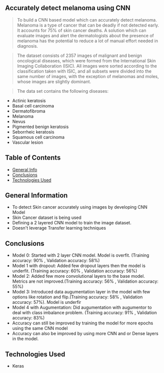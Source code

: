 ## Accurately detect melanoma using CNN

> To build a CNN based model which can accurately detect melanoma. Melanoma is a type of cancer that can be deadly if not detected early. 
It accounts for 75% of skin cancer deaths. A solution which can evaluate images and alert the dermatologists about the presence of 
melanoma has the potential to reduce a lot of manual effort needed in diagnosis.

> The dataset consists of 2357 images of malignant and benign oncological diseases, which were formed from the International Skin Imaging Collaboration (ISIC). All images were sorted according to the classification taken with ISIC, and all subsets were divided into the same number of images, with the exception of melanomas and moles, whose images are slightly dominant.


> The data set contains the following diseases:

- Actinic keratosis
- Basal cell carcinoma
- Dermatofibroma
- Melanoma
- Nevus
- Pigmented benign keratosis
- Seborrheic keratosis
- Squamous cell carcinoma
- Vascular lesion


## Table of Contents
* [General Info](#general-information)
* [Conclusions](#conclusions)
* [Technologies Used](#technologies-used)

## General Information
- To detect Skin cancer accurately using images by developing CNN Model
- Skin Cancer dataset is being used
- Defining a 2 layered CNN model to train the image dataset.
- Doesn't leverage Transfer learning techniques

## Conclusions
- Model 0: Started with 2 layer CNN model. Model is overfit. (Training accuracy: 90% , Validation accuracy: 58%)
- Model 1 with dropout: Added few dropout layers then the model is underfit. (Training accuracy: 60% , Validation accuracy: 56%)
- Model 2: Added few more convolutional layers to the base model. Metrics are not improved.(Training accuracy: 56% , Validation accuracy: 55%)
- Model 3: Introduced data augumentation layer in the model with few options like rotation and flip.(Training accuracy: 58% , Validation accuracy: 57%). Model is underfir
- Model 4 with Augumentation: Did augumentation with augumentor to deal with class imbalance problem. (Training accuracy: 91% , Validation accuracy: 83%)
- Accuracy can still be improved by training the model for more epochs using the same CNN model
- Accuracy can also be improved by using more CNN and or Dense layers in the model.

## Technologies Used
- Keras
